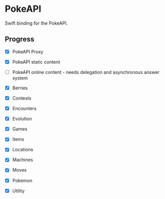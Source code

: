 #  PokeAPI

Swift binding for the PokeAPI.

## Progress

- [x] PokeAPI Proxy
- [x] PokeAPI static content
- [ ] PokeAPI online content - needs delegation and asynchronous answer system

- [x] Berries
- [x] Contests
- [x] Encounters
- [x] Evolution
- [x] Games
- [x] Items
- [x] Locations
- [x] Machines
- [x] Moves
- [x] Pokemon
- [x] Utility

